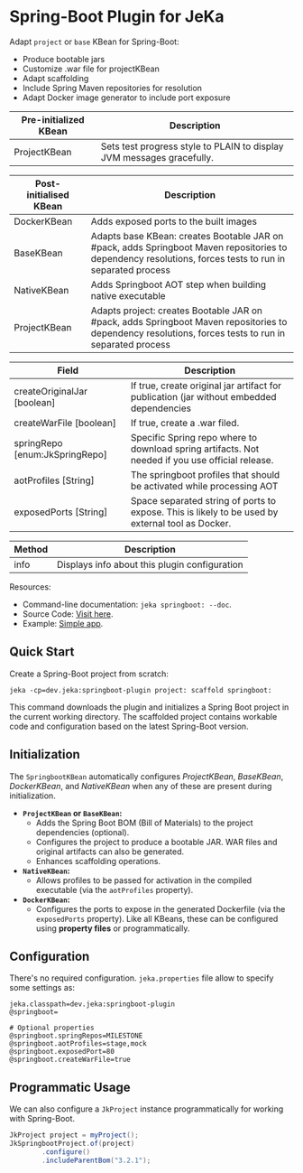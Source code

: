 # Spring-Boot Plugin for JeKa

Adapt `project` or `base` KBean for Spring-Boot:

- Produce bootable jars
- Customize .war file for projectKBean
- Adapt scaffolding
- Include Spring Maven repositories for resolution
- Adapt Docker image generator to include port exposure


| Pre-initialized KBean |Description  |
|-----------------------|-------------|
| ProjectKBean          |Sets test progress style to PLAIN to display JVM messages gracefully. |


| Post-initialised KBean | Description                                                                                                                                              |
|------------------------|----------------------------------------------------------------------------------------------------------------------------------------------------------|
| DockerKBean            | Adds exposed ports to the built images                                                                                                                   |
| BaseKBean              | Adapts base KBean: creates Bootable JAR on #pack, adds Springboot Maven repositories to dependency resolutions, forces tests to run in separated process |
| NativeKBean            | Adds Springboot AOT step when building native executable                                                                                                 |
| ProjectKBean           | Adapts project: creates Bootable JAR on #pack, adds Springboot Maven repositories to dependency resolutions, forces tests to run in separated process    |


| Field                           | Description                                                                                      |
|---------------------------------|--------------------------------------------------------------------------------------------------|
| createOriginalJar [boolean]     | If true, create original jar artifact for publication (jar without embedded dependencies         |
| createWarFile [boolean]         | If true, create a .war filed.                                                                    |
| springRepo [enum:JkSpringRepo]  | Specific Spring repo where to download spring artifacts. Not needed if you use official release. |
| aotProfiles [String]            | The springboot profiles that should be activated while processing AOT                            |
| exposedPorts [String]           | Space separated string of ports to expose. This is likely to be used by external tool as Docker. |


| Method | Description                                   |
|--------|-----------------------------------------------|
| info   | Displays info about this plugin configuration |


Resources:

- Command-line documentation: `jeka springboot: --doc`.
- Source Code: [Visit here](src/dev/jeka/plugins/springboot/SpringbootKBean.java).
- Example: [Simple app](https://github.com/jeka-dev/demo-springboot-simple).

## Quick Start

Create a Spring-Boot project from scratch:
```shell
jeka -cp=dev.jeka:springboot-plugin project: scaffold springboot:
```

This command downloads the plugin and initializes a Spring Boot project in the current working directory.
The scaffolded project contains workable code and configuration based on the latest Spring-Boot version.

## Initialization

The `SpringbootKBean` automatically configures *ProjectKBean*, *BaseKBean*, *DockerKBean*, and *NativeKBean* 
when any of these are present during initialization.
- **`ProjectKBean` or `BaseKBean`:**
  - Adds the Spring Boot BOM (Bill of Materials) to the project dependencies (optional).
  - Configures the project to produce a bootable JAR. WAR files and original artifacts can also be generated.
  - Enhances scaffolding operations.
- **`NativeKBean`:**
  - Allows profiles to be passed for activation in the compiled executable (via the `aotProfiles` property).
- **`DockerKBean`:**
  - Configures the ports to expose in the generated Dockerfile (via the `exposedPorts` property).
    Like all KBeans, these can be configured using **property files** or programmatically.

## Configuration

There's no required configuration. `jeka.properties` file allow to specify some settings as:

```properties
jeka.classpath=dev.jeka:springboot-plugin
@springboot=

# Optional properties
@springboot.springRepos=MILESTONE
@springboot.aotProfiles=stage,mock
@springboot.exposedPort=80
@springboot.createWarFile=true
```

## Programmatic Usage

We can also configure a `JkProject` instance programmatically for working with Spring-Boot.

```java
JkProject project = myProject();
JkSpringbootProject.of(project)
        .configure()
        .includeParentBom("3.2.1");
```